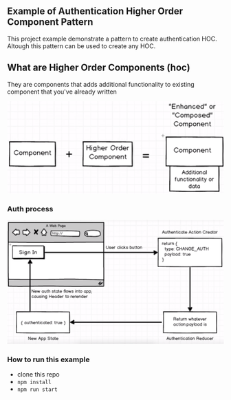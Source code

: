 ## Example of Authentication Higher Order Component Pattern
This project example demonstrate a pattern to create authentication HOC. Altough this pattern can be used to create any HOC.

## What are  Higher Order Components (hoc)

They are components that adds additional functionality to existing component that you've already written

![hoc](img-readme/hoc.png)

### Auth process

![auth](img-readme/auth-process.png)

### How to run this example
- clone this repo
- ```npm install```
- ```npm run start```
